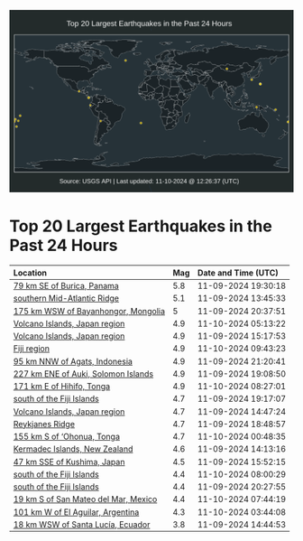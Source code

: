 ![Map](./map.png)

# Top 20 Largest Earthquakes in the Past 24 Hours

| Location | Mag | Date and Time (UTC) |
|:---|:---|:---|
| [79 km SE of Burica, Panama](https://earthquake.usgs.gov/earthquakes/eventpage/us7000nqwx) | 5.8 | 11-09-2024 19:30:18 |
| [southern Mid-Atlantic Ridge](https://earthquake.usgs.gov/earthquakes/eventpage/us7000nqw0) | 5.1 | 11-09-2024 13:45:33 |
| [175 km WSW of Bayanhongor, Mongolia](https://earthquake.usgs.gov/earthquakes/eventpage/us7000nqx5) | 5 | 11-09-2024 20:37:51 |
| [Volcano Islands, Japan region](https://earthquake.usgs.gov/earthquakes/eventpage/us7000nqy6) | 4.9 | 11-10-2024 05:13:22 |
| [Volcano Islands, Japan region](https://earthquake.usgs.gov/earthquakes/eventpage/us7000nqwb) | 4.9 | 11-09-2024 15:17:53 |
| [Fiji region](https://earthquake.usgs.gov/earthquakes/eventpage/us7000nqzm) | 4.9 | 11-10-2024 09:43:23 |
| [95 km NNW of Agats, Indonesia](https://earthquake.usgs.gov/earthquakes/eventpage/us7000nqx9) | 4.9 | 11-09-2024 21:20:41 |
| [227 km ENE of Auki, Solomon Islands](https://earthquake.usgs.gov/earthquakes/eventpage/us7000nqws) | 4.9 | 11-09-2024 19:08:50 |
| [171 km E of Hihifo, Tonga](https://earthquake.usgs.gov/earthquakes/eventpage/us7000nqz1) | 4.9 | 11-10-2024 08:27:01 |
| [south of the Fiji Islands](https://earthquake.usgs.gov/earthquakes/eventpage/us7000nqwt) | 4.7 | 11-09-2024 19:17:07 |
| [Volcano Islands, Japan region](https://earthquake.usgs.gov/earthquakes/eventpage/us7000nqw9) | 4.7 | 11-09-2024 14:47:24 |
| [Reykjanes Ridge](https://earthquake.usgs.gov/earthquakes/eventpage/us7000nqwr) | 4.7 | 11-09-2024 18:48:57 |
| [155 km S of ‘Ohonua, Tonga](https://earthquake.usgs.gov/earthquakes/eventpage/us7000nqxm) | 4.7 | 11-10-2024 00:48:35 |
| [Kermadec Islands, New Zealand](https://earthquake.usgs.gov/earthquakes/eventpage/us7000nqw4) | 4.6 | 11-09-2024 14:13:16 |
| [47 km SSE of Kushima, Japan](https://earthquake.usgs.gov/earthquakes/eventpage/us7000nqwe) | 4.5 | 11-09-2024 15:52:15 |
| [south of the Fiji Islands](https://earthquake.usgs.gov/earthquakes/eventpage/us7000nqyr) | 4.4 | 11-10-2024 08:00:29 |
| [south of the Fiji Islands](https://earthquake.usgs.gov/earthquakes/eventpage/us7000nqx4) | 4.4 | 11-09-2024 20:27:55 |
| [19 km S of San Mateo del Mar, Mexico](https://earthquake.usgs.gov/earthquakes/eventpage/us7000nqyk) | 4.4 | 11-10-2024 07:44:19 |
| [101 km W of El Aguilar, Argentina](https://earthquake.usgs.gov/earthquakes/eventpage/us7000nqxx) | 4.3 | 11-10-2024 03:44:08 |
| [18 km WSW of Santa Lucía, Ecuador](https://earthquake.usgs.gov/earthquakes/eventpage/us7000nqw6) | 3.8 | 11-09-2024 14:44:53 |

